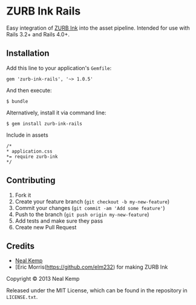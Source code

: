 ZURB Ink Rails
=======

Easy integration of [ZURB Ink](https://zurb.com/ink) into the asset pipeline.
Intended for use with Rails 3.2+ and Rails 4.0+.

Installation
------------

Add this line to your application's `Gemfile`:

    gem 'zurb-ink-rails', '~> 1.0.5'

And then execute:

    $ bundle

Alternatively, install it via command line:

    $ gem install zurb-ink-rails

Include in assets

    /*
    * application.css
    *= require zurb-ink
    */



Contributing
------------

1. Fork it
2. Create your feature branch (`git checkout -b my-new-feature`)
3. Commit your changes (`git commit -am 'Add some feature'`)
4. Push to the branch (`git push origin my-new-feature`)
5. Add tests and make sure they pass
6. Create new Pull Request


Credits
-------

* [Neal Kemp](http://nealke.mp)
* [Eric Morris(https://github.com/elm232) for making ZURB Ink

Copyright &copy; 2013 Neal Kemp

Released under the MIT License, which can be found in the repository in `LICENSE.txt`.
